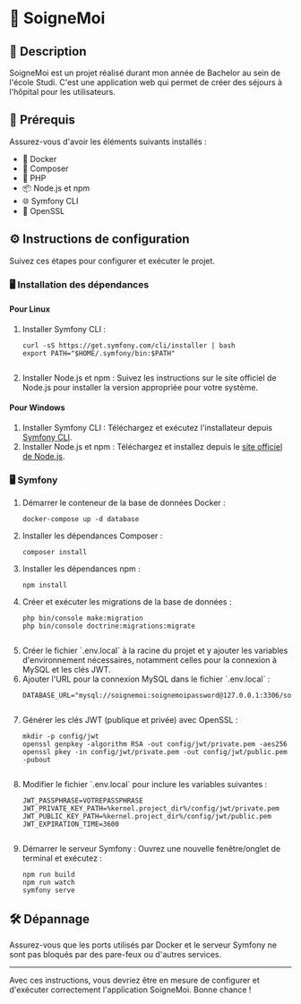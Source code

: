 <!DOCTYPE html>
<html lang="fr">
<head>
    <meta charset="UTF-8">
    <meta name="viewport" content="width=device-width, initial-scale=1.0">
</head>
<body>

<h1>🌟 SoigneMoi</h1>

<h2>📝 Description</h2>
<p>
    SoigneMoi est un projet réalisé durant mon année de Bachelor au sein de l'école Studi. C'est une application web qui permet de créer des séjours à l'hôpital pour les utilisateurs.
</p>

<h2>🚀 Prérequis</h2>
<p>Assurez-vous d'avoir les éléments suivants installés :</p>
<ul>
    <li>🐳 Docker</li>
    <li>🧰 Composer</li>
    <li>🐘 PHP</li>
    <li>📦 Node.js et npm</li>
    <li>🌐 Symfony CLI</li>
    <li>🔐 OpenSSL</li> <!-- Ajout d'OpenSSL -->
</ul>

<h2>⚙️ Instructions de configuration</h2>
<p>Suivez ces étapes pour configurer et exécuter le projet.</p>

<h3>🖥️ Installation des dépendances</h3>

<h4>Pour Linux</h4>
<ol>
    <li>Installer Symfony CLI :
        <pre><code>curl -sS https://get.symfony.com/cli/installer | bash
export PATH="$HOME/.symfony/bin:$PATH"
        </code></pre>
    </li>
    <li>Installer Node.js et npm : Suivez les instructions sur le site officiel de Node.js pour installer la version appropriée pour votre système.</li>
</ol>

<h4>Pour Windows</h4>
<ol>
    <li>Installer Symfony CLI : Téléchargez et exécutez l'installateur depuis <a href="https://symfony.com/download">Symfony CLI</a>.</li>
    <li>Installer Node.js et npm : Téléchargez et installez depuis le <a href="https://nodejs.org">site officiel de Node.js</a>.</li>
</ol>

<h3>🖥️ Symfony</h3>
<ol>
    <li>Démarrer le conteneur de la base de données Docker :
        <pre><code>docker-compose up -d database</code></pre>
    </li>
    <li>Installer les dépendances Composer :
        <pre><code>composer install</code></pre>
    </li>
    <li>Installer les dépendances npm :
        <pre><code>npm install</code></pre>
    </li>
    <li>Créer et exécuter les migrations de la base de données :
        <pre><code>php bin/console make:migration
php bin/console doctrine:migrations:migrate
        </code></pre>
    </li>
    <li>Créer le fichier `.env.local` à la racine du projet et y ajouter les variables d'environnement nécessaires, notamment celles pour la connexion à MySQL et les clés JWT.</li>
    <li>Ajouter l'URL pour la connexion MySQL dans le fichier `.env.local` :
        <pre><code>DATABASE_URL="mysql://soignemoi:soignemoipassword@127.0.0.1:3306/soignemoiproject"
        </code></pre>
    </li>
    <li>Générer les clés JWT (publique et privée) avec OpenSSL :
        <pre><code>mkdir -p config/jwt
openssl genpkey -algorithm RSA -out config/jwt/private.pem -aes256
openssl pkey -in config/jwt/private.pem -out config/jwt/public.pem -pubout
        </code></pre>
    </li>
    <li>Modifier le fichier `.env.local` pour inclure les variables suivantes :
        <pre><code>JWT_PASSPHRASE=VOTREPASSPHRASE
JWT_PRIVATE_KEY_PATH=%kernel.project_dir%/config/jwt/private.pem
JWT_PUBLIC_KEY_PATH=%kernel.project_dir%/config/jwt/public.pem
JWT_EXPIRATION_TIME=3600
        </code></pre>
    </li>
    <li>Démarrer le serveur Symfony : Ouvrez une nouvelle fenêtre/onglet de terminal et exécutez :
        <pre><code>npm run build
npm run watch
symfony serve</code></pre>
    </li>
</ol>

<h2>🛠️ Dépannage</h2>
<p>Assurez-vous que les ports utilisés par Docker et le serveur Symfony ne sont pas bloqués par des pare-feux ou d'autres services.</p>

<hr>

<p>Avec ces instructions, vous devriez être en mesure de configurer et d'exécuter correctement l'application SoigneMoi. Bonne chance !</p>

</body>
</html>
